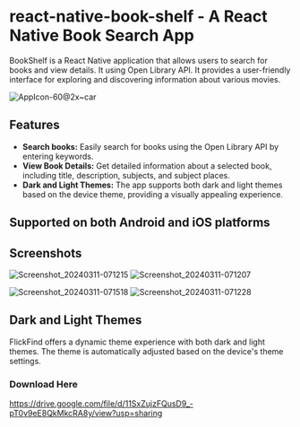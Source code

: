 # react-native-book-shelf - A React Native Book Search App

BookShelf is a React Native application that allows users to search for books and view details. It using Open Library API. It provides a user-friendly interface for exploring and discovering information about various movies.

![AppIcon-60@2x~car](https://github.com/vishnuchandramc/react-native-book-shelf/assets/43258677/213801fc-9f05-4156-bbbb-eeabb1327dc7)

## Features

- **Search books:** Easily search for books using the Open Library API by entering keywords.
- **View Book Details:** Get detailed information about a selected book, including title, description, subjects, and subject places.
- **Dark and Light Themes:** The app supports both dark and light themes based on the device theme, providing a visually appealing experience.

## Supported on both Android and iOS platforms

## Screenshots
![Screenshot_20240311-071215](https://github.com/vishnuchandramc/react-native-book-shelf/assets/43258677/90271dbd-8bc0-4217-b1a1-17c09862e0d1)
![Screenshot_20240311-071207](https://github.com/vishnuchandramc/react-native-book-shelf/assets/43258677/c14e0923-6aa2-4622-b769-9b36ad58c378)

![Screenshot_20240311-071518](https://github.com/vishnuchandramc/react-native-book-shelf/assets/43258677/3df6cf18-dc03-4916-851c-97b0d050a879)
![Screenshot_20240311-071228](https://github.com/vishnuchandramc/react-native-book-shelf/assets/43258677/7a0a528c-11f9-45b0-a165-a18472d7f7af)


## Dark and Light Themes

FlickFind offers a dynamic theme experience with both dark and light themes. The theme is automatically adjusted based on the device's theme settings.

### Download Here
https://drive.google.com/file/d/11SxZujzFQusD9_-pT0v9eE8QkMkcRA8y/view?usp=sharing

